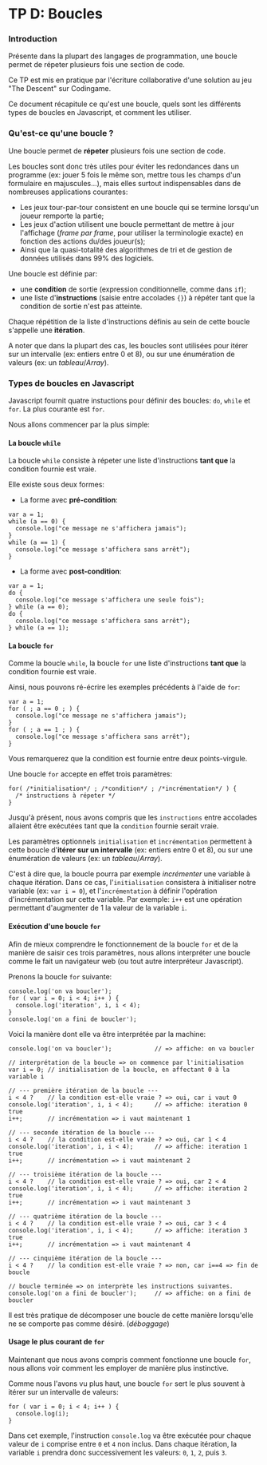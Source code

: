 # TP D: Boucles

### Introduction

Présente dans la plupart des langages de programmation, une boucle permet de répeter plusieurs fois une section de code.

Ce TP est mis en pratique par l'écriture collaborative d'une solution au jeu "The Descent" sur Codingame.

Ce document récapitule ce qu'est une boucle, quels sont les différents types de boucles en Javascript, et comment les utiliser.

### Qu'est-ce qu'une boucle ?

Une boucle permet de **répeter** plusieurs fois une section de code.

Les boucles sont donc très utiles pour éviter les redondances dans un programme (ex: jouer 5 fois le même son, mettre tous les champs d'un formulaire en majuscules...), mais elles surtout indispensables dans de nombreuses applications courantes:

- Les jeux tour-par-tour consistent en une boucle qui se termine lorsqu'un joueur remporte la partie;
- Les jeux d'action utilisent une boucle permettant de mettre à jour l'affichage (*frame par frame*, pour utiliser la terminologie exacte) en fonction des actions du/des joueur(s);
- Ainsi que la quasi-totalité des algorithmes de tri et de gestion de données utilisés dans 99% des logiciels.

Une boucle est définie par:

- une **condition** de sortie (expression conditionnelle, comme dans `if`);
- une liste d'**instructions** (saisie entre accolades `{}`) à répéter tant que la condition de sortie n'est pas atteinte.

Chaque répétition de la liste d'instructions définis au sein de cette boucle s'appelle une **itération**.

A noter que dans la plupart des cas, les boucles sont utilisées pour itérer sur un intervalle (ex: entiers entre 0 et 8), ou sur une énumération de valeurs (ex: un *tableau*/*Array*).

### Types de boucles en Javascript

Javascript fournit quatre instuctions pour définir des boucles: `do`, `while` et `for`. La plus courante est `for`.

Nous allons commencer par la plus simple:

#### La boucle `while`

La boucle `while` consiste à répeter une liste d'instructions **tant que** la condition fournie est vraie.

Elle existe sous deux formes:

- La forme avec **pré-condition**:

```
var a = 1;
while (a == 0) {
  console.log("ce message ne s'affichera jamais");
}
while (a == 1) {
  console.log("ce message s'affichera sans arrêt");
}
```

- La forme avec **post-condition**:

```
var a = 1;
do {
  console.log("ce message s'affichera une seule fois");
} while (a == 0);
do {
  console.log("ce message s'affichera sans arrêt");
} while (a == 1);
```

#### La boucle `for`

Comme la boucle `while`, la boucle `for` une liste d'instructions **tant que** la condition fournie est vraie.

Ainsi, nous pouvons ré-écrire les exemples précédents à l'aide de `for`:

```
var a = 1;
for ( ; a == 0 ; ) {
  console.log("ce message ne s'affichera jamais");
}
for ( ; a == 1 ; ) {
  console.log("ce message s'affichera sans arrêt");
}
```

Vous remarquerez que la condition est fournie entre deux points-virgule.

Une boucle `for` accepte en effet trois paramètres:

```
for( /*initialisation*/ ; /*condition*/ ; /*incrémentation*/ ) {
  /* instructions à répeter */
}
```

Jusqu'à présent, nous avons compris que les `instructions` entre accolades allaient être exécutées tant que la `condition` fournie serait vraie.

Les paramètres optionnels `initialisation` et `incrémentation` permettent à cette boucle d'**itérer sur un intervalle** (ex: entiers entre 0 et 8), ou sur une énumération de valeurs (ex: un *tableau*/*Array*).

C'est à dire que, la boucle pourra par exemple *incrémenter* une variable à chaque itération. Dans ce cas, l'`initialisation` consistera à initialiser notre variable (ex: `var i = 0`), et l'`incrémentation` à définir l'opération d'incrémentation sur cette variable. Par exemple: `i++` est une opération permettant d'augmenter de 1 la valeur de la variable `i`.

#### Exécution d'une boucle `for`

Afin de mieux comprendre le fonctionnement de la boucle `for` et de la manière de saisir ces trois paramètres, nous allons interpréter une boucle comme le fait un navigateur web (ou tout autre interpréteur Javascript).

Prenons la boucle `for` suivante:

```
console.log('on va boucler');
for ( var i = 0; i < 4; i++ ) {
  console.log('iteration', i, i < 4);
}
console.log('on a fini de boucler');
```

Voici la manière dont elle va être interprétée par la machine:

```
console.log('on va boucler');            // => affiche: on va boucler

// interprétation de la boucle => on commence par l'initialisation
var i = 0; // initialisation de la boucle, en affectant 0 à la variable i

// --- première itération de la boucle ---
i < 4 ?    // la condition est-elle vraie ? => oui, car i vaut 0
console.log('iteration', i, i < 4);      // => affiche: iteration 0 true
i++;       // incrémentation => i vaut maintenant 1

// --- seconde itération de la boucle ---
i < 4 ?    // la condition est-elle vraie ? => oui, car 1 < 4
console.log('iteration', i, i < 4);      // => affiche: iteration 1 true
i++;       // incrémentation => i vaut maintenant 2

// --- troisième itération de la boucle ---
i < 4 ?    // la condition est-elle vraie ? => oui, car 2 < 4
console.log('iteration', i, i < 4);      // => affiche: iteration 2 true
i++;       // incrémentation => i vaut maintenant 3

// --- quatrième itération de la boucle ---
i < 4 ?    // la condition est-elle vraie ? => oui, car 3 < 4
console.log('iteration', i, i < 4);      // => affiche: iteration 3 true
i++;       // incrémentation => i vaut maintenant 4

// --- cinquième itération de la boucle ---
i < 4 ?    // la condition est-elle vraie ? => non, car i==4 => fin de boucle

// boucle terminée => on interprète les instructions suivantes.
console.log('on a fini de boucler');     // => affiche: on a fini de boucler
```

Il est très pratique de décomposer une boucle de cette manière lorsqu'elle ne se comporte pas comme désiré. (*déboggage*)

#### Usage le plus courant de `for`

Maintenant que nous avons compris comment fonctionne une boucle `for`, nous allons voir comment les employer de manière plus instinctive.

Comme nous l'avons vu plus haut, une boucle `for` sert le plus souvent à itérer sur un intervalle de valeurs:

```
for ( var i = 0; i < 4; i++ ) {
  console.log(i);
}
```

Dans cet exemple, l'instruction `console.log` va être exécutée pour chaque valeur de `i` comprise entre `0` et `4` non inclus. Dans chaque itération, la variable `i` prendra donc successivement les valeurs: `0`, `1`, `2`, puis `3`.
